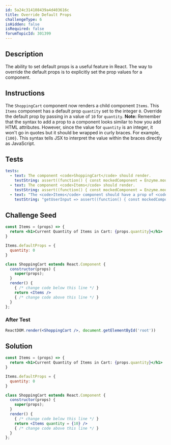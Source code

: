 ```yaml
---
id: 5a24c314108439a4d403616c
title: Override Default Props
challengeType: 6
isHidden: false
isRequired: false
forumTopicId: 301399
---
```


## Description
<section id='description'>
The ability to set default props is a useful feature in React. The way to override the default props is to explicitly set the prop values for a component.
</section>

## Instructions
<section id='instructions'>
The <code>ShoppingCart</code> component now renders a child component <code>Items</code>. This <code>Items</code> component has a default prop <code>quantity</code> set to the integer <code>0</code>. Override the default prop by passing in a value of <code>10</code> for <code>quantity</code>.
<strong>Note:</strong>&nbsp;Remember that the syntax to add a prop to a component looks similar to how you add HTML attributes. However, since the value for <code>quantity</code> is an integer, it won't go in quotes but it should be wrapped in curly braces. For example, <code>{100}</code>. This syntax tells JSX to interpret the value within the braces directly as JavaScript.
</section>

## Tests
<section id='tests'>

```yml
tests:
  - text: The component <code>ShoppingCart</code> should render.
    testString: assert((function() { const mockedComponent = Enzyme.mount(React.createElement(ShoppingCart)); return mockedComponent.find('ShoppingCart').length === 1; })());
  - text: The component <code>Items</code> should render.
    testString: assert((function() { const mockedComponent = Enzyme.mount(React.createElement(ShoppingCart)); return mockedComponent.find('Items').length === 1; })());
  - text: "The <code>Items</code> component should have a prop of <code>{ quantity: 10 }</code> passed from the <code>ShoppingCart</code> component."
    testString: "getUserInput => assert((function() { const mockedComponent = Enzyme.mount(React.createElement(ShoppingCart)); return mockedComponent.find('Items').props().quantity == 10 && getUserInput('index').replace(/ /g,'').includes('<Itemsquantity={10}/>'); })());"

```

</section>

## Challenge Seed
<section id='challengeSeed'>

<div id='jsx-seed'>

```jsx
const Items = (props) => {
  return <h1>Current Quantity of Items in Cart: {props.quantity}</h1>
}

Items.defaultProps = {
  quantity: 0
}

class ShoppingCart extends React.Component {
  constructor(props) {
    super(props);
  }
  render() {
    { /* change code below this line */ }
    return <Items />
    { /* change code above this line */ }
  }
};
```

</div>


### After Test
<div id='jsx-teardown'>

```jsx
ReactDOM.render(<ShoppingCart />, document.getElementById('root'))
```

</div>

</section>

## Solution
<section id='solution'>


```jsx
const Items = (props) => {
  return <h1>Current Quantity of Items in Cart: {props.quantity}</h1>
}

Items.defaultProps = {
  quantity: 0
}

class ShoppingCart extends React.Component {
  constructor(props) {
    super(props);
  }
  render() {
    { /* change code below this line */ }
    return <Items quantity = {10} />
    { /* change code above this line */ }
  }
};
```

</section>
